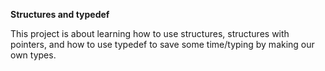 **Structures and typedef**

This project is about learning how to use structures, structures with pointers,
and how to use typedef to save some time/typing by making our own types.
